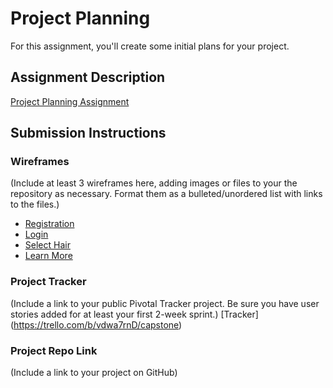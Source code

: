 # Project Planning
For this assignment, you'll create some initial plans for your project.

## Assignment Description
[Project Planning Assignment](https://education.launchcode.org/liftoff/assignments/planning/)

## Submission Instructions

### Wireframes

(Include at least 3 wireframes here, adding images or files to your the repository as necessary. Format them as a bulleted/unordered list with links to the files.)

- [Registration](./capstone_image1.JPG)
- [Login](./capstone_image2.JPG)
- [Select Hair](./capstone_image3.JPG)
- [Learn More](./capstone_image4.JPG)

### Project Tracker

(Include a link to your public Pivotal Tracker project. Be sure you have user stories added for at least your first 2-week sprint.)
[Tracker] (https://trello.com/b/vdwa7rnD/capstone)

### Project Repo Link

(Include a link to your project on GitHub)
